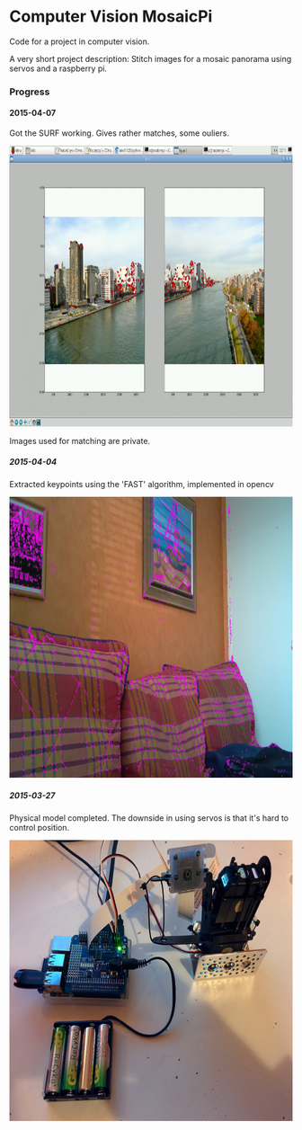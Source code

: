 # Computer Vision MosaicPi
Code for a project in computer vision.

A very short project description: Stitch images for a mosaic panorama using servos and a raspberry pi.

### Progress

#### 2015-04-07
Got the SURF working. Gives rather matches, some ouliers.
<p align="center">
<img src="images/matches_surf.png" height="500" alt="Screenshot"/>
</p>
Images used for matching are private.

##### 2015-04-04
Extracted keypoints using the 'FAST' algorithm, implemented in opencv
<p align="center">
<img src="images/test010.jpg" height="500" alt="Screenshot"/>
</p>

##### 2015-03-27
Physical model completed. The downside in using servos is that it's hard to control position.

<p align="center">
<img src="images/model.jpg" height="500" alt="Screenshot"/>
</p>
